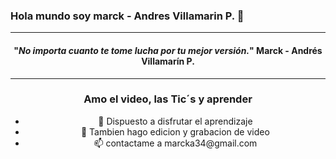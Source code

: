 ### Hola mundo soy marck - Andres Villamarin P. 👋

<!--![Portada para Facebook Estudio Jurídico Simple Blanco](https://github.com/Marck24-8/Marck24-8/assets/144976504/4e3c16f7-6a8c-47b9-b85b-c13b2d0a8bbd)

**Marck24-8/Marck24-8** is a ✨ _special_ ✨ repository because its `README.md` (this file) appears on your GitHub profile.

Here are some ideas to get you started:

- 🌱 Tambien hago edicion y grabacion de video 
- 💬 Dispuesto a trabajar
- 📫 contactame a marcka34@gmail.com
-->
<hr>
<!-- MAIN PHRASE SECTION -->
<span align="center">
  <span>
    <h4 align="center">"<em>No importa cuanto te tome lucha por tu mejor versión.</em>"
      <span align="center">Marck - Andrés Villamarín P.</span>
    </h4>

<!-- ABOUT YOU -->
<hr>
<h3 align="center"> Amo el video, las Tic´s y aprender </h3>
  <ul>
    <li>🔭 Dispuesto a disfrutar el aprendizaje </strong></li>
    <li>🌱 Tambien hago edicion y grabacion de video </strong></li>
    <li>📫 contactame a marcka34@gmail.com</strong></li>
  </ul>
